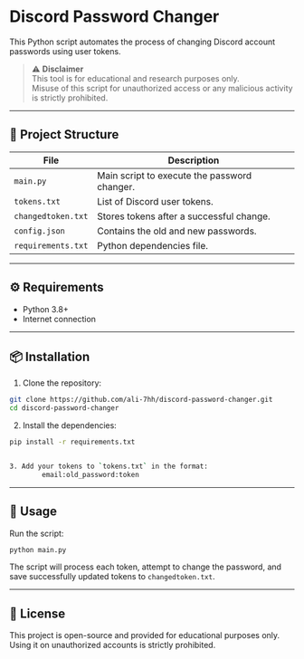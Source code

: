 # Discord Password Changer

This Python script automates the process of changing Discord account passwords using user tokens.

> ⚠️ **Disclaimer**  
> This tool is for educational and research purposes only.  
> Misuse of this script for unauthorized access or any malicious activity is strictly prohibited.

---

## 📁 Project Structure

| File               | Description                                  |
|--------------------|----------------------------------------------|
| `main.py`          | Main script to execute the password changer. |
| `tokens.txt`       | List of Discord user tokens.                 |
| `changedtoken.txt` | Stores tokens after a successful change.     |
| `config.json`      | Contains the old and new passwords.          |
| `requirements.txt` | Python dependencies file.                    |

---

## ⚙️ Requirements

- Python 3.8+
- Internet connection

---

## 📦 Installation

1. Clone the repository:

```bash
git clone https://github.com/ali-7hh/discord-password-changer.git
cd discord-password-changer
```

2. Install the dependencies:

```bash
pip install -r requirements.txt


3. Add your tokens to `tokens.txt` in the format:
        email:old_password:token
```

---

## 🚀 Usage

Run the script:

```bash
python main.py
```

The script will process each token, attempt to change the password, and save successfully updated tokens to `changedtoken.txt`.

---

## 📄 License

This project is open-source and provided for educational purposes only.  
Using it on unauthorized accounts is strictly prohibited.
